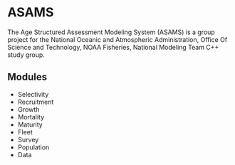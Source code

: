# ASAMS
The Age Structured Assessment Modeling System (ASAMS) is a group project for the National Oceanic and Atmospheric Administration,  Office Of Science and Technology, NOAA Fisheries, National Modeling Team C++ study group. 

## Modules 
- Selectivity
- Recruitment
- Growth
- Mortality
- Maturity
- Fleet
- Survey
- Population
- Data
